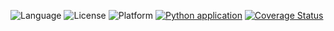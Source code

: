 ![Language](https://img.shields.io/badge/Python-3776AB?style=for-the-badge&logo=python&logoColor=white)
![License](https://img.shields.io/github/license/CSC510-SE-Uddharsh-Vineel-Chandrakant/HW1.svg)
![Platform](https://img.shields.io/badge/Linux-FCC624?style=for-the-badge&logo=linux&logoColor=black)
[![Python application](https://github.com/CSC510-SE-Uddharsh-Vineel-Chandrakant/HW1/actions/workflows/python-app.yml/badge.svg?branch=main)](https://github.com/CSC510-SE-Uddharsh-Vineel-Chandrakant/HW1/actions/workflows/python-app.yml)
[![Coverage Status](https://coveralls.io/repos/github/CSC510-SE-Uddharsh-Vineel-Chandrakant/HW1/badge.svg?branch=main)](https://coveralls.io/github/CSC510-SE-Uddharsh-Vineel-Chandrakant/HW1?branch=main)

